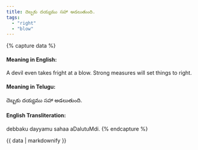 ```yaml
---
title: దెబ్బకు దయ్యము సహా అడలుతుంది.
tags:
  - "right"
  - "blow"
---
```


{% capture data %}
#### Meaning in English:
A devil even takes fright at a blow.
Strong measures will set things to right.

#### Meaning in Telugu:
దెబ్బకు దయ్యము సహా అడలుతుంది.

#### English Transliteration:
debbaku dayyamu sahaa aDalutuMdi.
{% endcapture %}

<div class="notice">{{ data | markdownify }}</div>

